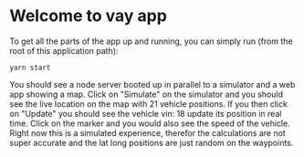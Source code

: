 # Welcome to vay app

To get all the parts of the app up and running, you can simply run (from the root of this application path):

```shell
yarn start
```

You should see a node server booted up in parallel to a simulator and a web app showing a map. Click on "Simulate" on the simulator and you should see the live location on the map with 21 vehicle positions. If you then click on "Update" you should see the vehicle vin: 18 update its position in real time. Click on the marker and you would also see the speed of the vehicle. Right now this is a simulated experience, therefor the calculations are not super accurate and the lat long positions are just random on the waypoints.
